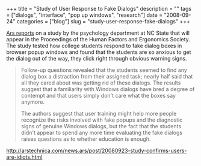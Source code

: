 +++
title = "Study of User Response to Fake Dialogs"
description = ""
tags = ["dialogs", "interface", "pop up windows", "research"]
date = "2008-09-24"
categories = ["blog"]
slug = "study-user-response-fake-dialogs"
+++



<p><a href="http://arstechnica.com/news.ars/post/20080923-study-confirms-users-are-idiots.html">Ars reports</a> on a study by the psychology department at NC State that will appear in the Proceedings of the Human Factors and Ergonomics Society. The study tested how college students respond to fake dialog boxes in browser popup windows and found that the students are so anxious to get the dialog out of the way, they click right through obvious warning signs. </p>
<blockquote><p>Follow-up questions revealed that the students seemed to find any dialog box a distraction from their assigned task; nearly half said that all they cared about was getting rid of these dialogs. The results suggest that a familiarity with Windows dialogs have bred a degree of contempt and that users simply don't care what the boxes say anymore.</p>
<p>The authors suggest that user training might help more people recognize the risks involved with fake popups and the diagnostic signs of genuine Windows dialogs, but the fact that the students didn't appear to spend any more time evaluating the fake dialogs raises questions as to whether education is enough.</p></blockquote>
    
  <a href="http://arstechnica.com/news.ars/post/20080923-study-confirms-users-are-idiots.html">http://arstechnica.com/news.ars/post/20080923-study-confirms-users-are-idiots.html</a>
